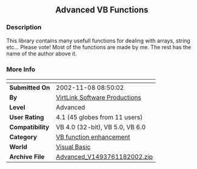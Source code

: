 ﻿<div align="center">

## Advanced VB Functions


</div>

### Description

This library contains many usefull functions for dealing with arrays, string etc... Please vote! Most of the functions are made by me. The rest has the name of the author above it.
 
### More Info
 


<span>             |<span>
---                |---
**Submitted On**   |2002-11-08 08:50:02
**By**             |[VirtLink Software Productions](https://github.com/Planet-Source-Code/PSCIndex/blob/master/ByAuthor/virtlink-software-productions.md)
**Level**          |Advanced
**User Rating**    |4.1 (45 globes from 11 users)
**Compatibility**  |VB 4\.0 \(32\-bit\), VB 5\.0, VB 6\.0
**Category**       |[VB function enhancement](https://github.com/Planet-Source-Code/PSCIndex/blob/master/ByCategory/vb-function-enhancement__1-25.md)
**World**          |[Visual Basic](https://github.com/Planet-Source-Code/PSCIndex/blob/master/ByWorld/visual-basic.md)
**Archive File**   |[Advanced\_V1493761182002\.zip](https://github.com/Planet-Source-Code/virtlink-software-productions-advanced-vb-functions__1-40516/archive/master.zip)








